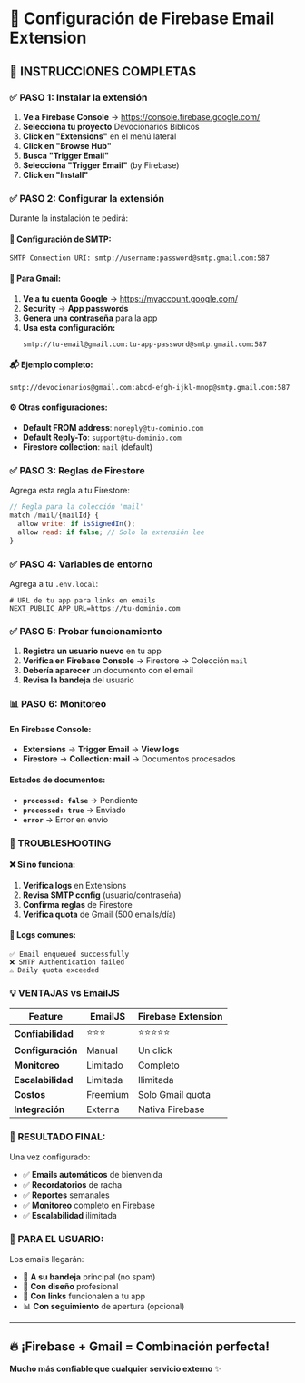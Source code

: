 # 📧 Configuración de Firebase Email Extension

## 🚀 **INSTRUCCIONES COMPLETAS**

### **✅ PASO 1: Instalar la extensión**

1. **Ve a Firebase Console** → https://console.firebase.google.com/
2. **Selecciona tu proyecto** Devocionarios Bíblicos
3. **Click en "Extensions"** en el menú lateral
4. **Click en "Browse Hub"**
5. **Busca "Trigger Email"** 
6. **Selecciona "Trigger Email"** (by Firebase)
7. **Click en "Install"**

### **✅ PASO 2: Configurar la extensión**

Durante la instalación te pedirá:

#### **📧 Configuración de SMTP:**
```
SMTP Connection URI: smtp://username:password@smtp.gmail.com:587
```

#### **🔧 Para Gmail:**
1. **Ve a tu cuenta Google** → https://myaccount.google.com/
2. **Security** → **App passwords**
3. **Genera una contraseña** para la app
4. **Usa esta configuración:**
   ```
   smtp://tu-email@gmail.com:tu-app-password@smtp.gmail.com:587
   ```

#### **📬 Ejemplo completo:**
```
smtp://devocionarios@gmail.com:abcd-efgh-ijkl-mnop@smtp.gmail.com:587
```

#### **⚙️ Otras configuraciones:**
- **Default FROM address**: `noreply@tu-dominio.com`
- **Default Reply-To**: `support@tu-dominio.com`  
- **Firestore collection**: `mail` (default)

### **✅ PASO 3: Reglas de Firestore**

Agrega esta regla a tu Firestore:

```javascript
// Regla para la colección 'mail'
match /mail/{mailId} {
  allow write: if isSignedIn();
  allow read: if false; // Solo la extensión lee
}
```

### **✅ PASO 4: Variables de entorno**

Agrega a tu `.env.local`:

```env
# URL de tu app para links en emails
NEXT_PUBLIC_APP_URL=https://tu-dominio.com
```

### **✅ PASO 5: Probar funcionamiento**

1. **Registra un usuario nuevo** en tu app
2. **Verifica en Firebase Console** → Firestore → Colección `mail`
3. **Debería aparecer** un documento con el email
4. **Revisa la bandeja** del usuario

### **📊 PASO 6: Monitoreo**

#### **En Firebase Console:**
- **Extensions** → **Trigger Email** → **View logs**
- **Firestore** → **Collection: mail** → Documentos procesados

#### **Estados de documentos:**
- **`processed: false`** → Pendiente
- **`processed: true`** → Enviado
- **`error`** → Error en envío

### **🔧 TROUBLESHOOTING**

#### **❌ Si no funciona:**

1. **Verifica logs** en Extensions
2. **Revisa SMTP config** (usuario/contraseña)
3. **Confirma reglas** de Firestore
4. **Verifica quota** de Gmail (500 emails/día)

#### **📝 Logs comunes:**
```
✅ Email enqueued successfully
❌ SMTP Authentication failed
⚠️ Daily quota exceeded
```

### **💡 VENTAJAS vs EmailJS**

| Feature | EmailJS | Firebase Extension |
|---------|---------|-------------------|
| **Confiabilidad** | ⭐⭐⭐ | ⭐⭐⭐⭐⭐ |
| **Configuración** | Manual | Un click |
| **Monitoreo** | Limitado | Completo |
| **Escalabilidad** | Limitada | Ilimitada |
| **Costos** | Freemium | Solo Gmail quota |
| **Integración** | Externa | Nativa Firebase |

### **🎯 RESULTADO FINAL:**

Una vez configurado:
- ✅ **Emails automáticos** de bienvenida
- ✅ **Recordatorios** de racha
- ✅ **Reportes** semanales  
- ✅ **Monitoreo** completo en Firebase
- ✅ **Escalabilidad** ilimitada

### **📱 PARA EL USUARIO:**

Los emails llegarán:
- 📧 **A su bandeja** principal (no spam)
- 🎨 **Con diseño** profesional
- 🔗 **Con links** funcionalen a tu app
- 📊 **Con seguimiento** de apertura (opcional)

---

## 🔥 **¡Firebase + Gmail = Combinación perfecta!**

**Mucho más confiable que cualquier servicio externo** ✨ 